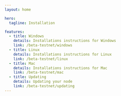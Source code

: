 ```yaml
---
layout: home

hero:
  tagline: Installation

features:
  - title: Windows
    details: Installations instructions for Windows
    link: /beta-testnet/windows
  - title: Linux
    details: Installations instructions for Linux
    link: /beta-testnet/linux
  - title: Mac
    details: Installations instructions for Mac
    link: /beta-testnet/mac
  - title: Updating
    details: Updating your node
    link: /beta-testnet/updating
---
```


